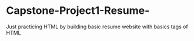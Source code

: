 # Capstone-Project1-Resume-
Just practicing HTML by building basic resume website with basics tags of HTML
